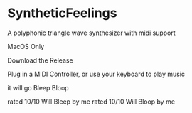 # SyntheticFeelings
 
 A polyphonic triangle wave synthesizer with midi support
 
 MacOS Only
 
Download the Release

Plug in a MIDI Controller, or use your keyboard to play music

it will go Bleep Bloop


rated 10/10 Will Bleep by me
rated 10/10 Will Bloop by me
